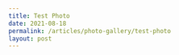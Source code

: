 ```yaml
---
title: Test Photo
date: 2021-08-18
permalink: /articles/photo-gallery/test-photo
layout: post
---
```

